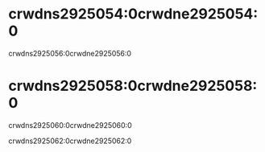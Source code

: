 # crwdns2925054:0crwdne2925054:0

crwdns2925056:0crwdne2925056:0

# crwdns2925058:0crwdne2925058:0

crwdns2925060:0crwdne2925060:0

crwdns2925062:0crwdne2925062:0
